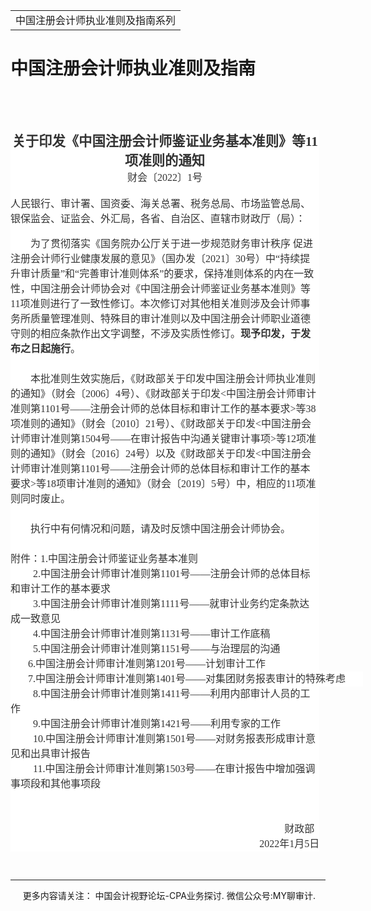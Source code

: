 ﻿<!DOCTYPE HTML PUBLIC "-//W3C//DTD HTML 4.0 Transitional//EN">
<HTML xmlns:o = "urn:schemas-microsoft-com:office:office"><HEAD><TITLE>中国注册会计师执业准则及指南</TITLE>
<META content="text/html; charset=gb2312" http-equiv=Content-Type>
<META name=GENERATOR content="MSHTML 11.00.10570.1001"><LINK rel=stylesheet 
href="_template.css"></HEAD>
<BODY>
<DIV id=nsbanner>
<DIV id=bannerrow1>
<TABLE class=bannerparthead>
  <TBODY>
  <TR id=hdr>
    <TD class=runninghead noWrap>中国注册会计师执业准则及指南系列</TD></TR></TBODY></TABLE></DIV>
<DIV id=titlerow>
<H1 class=dtH1>中国注册会计师执业准则及指南</H1></DIV></DIV>
<DIV id=nstext><BR>
<P>&nbsp;</P><SPAN style="mso-ansi-language: ZH-CN"><FONT size=4><FONT 
face=微软雅黑>
<P class=MsoNormal 
style="BACKGROUND: white; TEXT-ALIGN: center; MARGIN: auto 7.35pt auto 0cm; mso-outline-level: 2" 
align=center><B><SPAN 
style="FONT-SIZE: 16pt; FONT-FAMILY: 宋体; COLOR: #333333; mso-bidi-font-family: 宋体; mso-font-kerning: 0pt">关于印发《中国注册会计师鉴证业务基本准则》等<SPAN 
lang=EN-US>11</SPAN>项准则的通知<SPAN lang=EN-US><o:p></o:p></SPAN></SPAN></B></P>
<P class=MsoNormal 
style="BACKGROUND: white; TEXT-ALIGN: center; MARGIN: auto 7.35pt auto 0cm" 
align=center><SPAN 
style="FONT-SIZE: 12pt; FONT-FAMILY: 宋体; COLOR: #333333; mso-bidi-font-family: 宋体; mso-font-kerning: 0pt">财会〔<SPAN 
lang=EN-US>2022</SPAN>〕<SPAN lang=EN-US>1</SPAN>号<SPAN 
lang=EN-US><o:p></o:p></SPAN></SPAN></P>
<P class=MsoNormal 
style="BACKGROUND: white; TEXT-ALIGN: center; MARGIN: auto 7.35pt auto 0cm" 
align=center><SPAN lang=EN-US 
style="FONT-SIZE: 12pt; FONT-FAMILY: 宋体; COLOR: #333333; mso-bidi-font-family: 宋体; mso-font-kerning: 0pt"><o:p>&nbsp;</o:p></SPAN></P>
<P class=MsoNormal style="BACKGROUND: white; MARGIN: auto 7.35pt auto 0cm"><SPAN 
style="FONT-SIZE: 12pt; FONT-FAMILY: 宋体; COLOR: #333333; mso-bidi-font-family: 宋体; mso-font-kerning: 0pt">人民银行、审计署、国资委、海关总署、税务总局、市场监管总局、银保监会、证监会、外汇局，各省、自治区、直辖市财政厅（局）：<SPAN 
lang=EN-US><o:p></o:p></SPAN></SPAN></P>
<P class=MsoNormal style="BACKGROUND: white; MARGIN: auto 7.35pt auto 0cm"><SPAN 
lang=EN-US 
style="FONT-SIZE: 12pt; FONT-FAMILY: 宋体; COLOR: #333333; mso-bidi-font-family: 宋体; mso-font-kerning: 0pt"><o:p>&nbsp;</o:p></SPAN></P>
<P class=MsoNormal 
style="BACKGROUND: white; MARGIN: auto 7.35pt auto 0cm; LINE-HEIGHT: 150%; TEXT-INDENT: 24pt"><SPAN 
style="FONT-SIZE: 12pt; FONT-FAMILY: 宋体; COLOR: #333333; LINE-HEIGHT: 150%; mso-bidi-font-family: 宋体; mso-font-kerning: 0pt">为了贯彻落实《国务院办公厅关于进一步规范财务审计秩序 
促进注册会计师行业健康发展的意见》（国办发〔<SPAN lang=EN-US>2021</SPAN>〕<SPAN 
lang=EN-US>30</SPAN>号）中“持续提升审计质量”和“完善审计准则体系”的要求，保持准则体系的内在一致性，中国注册会计师协会对《中国注册会计师鉴证业务基本准则》等<SPAN 
lang=EN-US>11</SPAN>项准则进行了一致性修订。本次修订对其他相关准则涉及会计师事务所质量管理准则、特殊目的审计准则以及中国注册会计师职业道德守则的相应条款作出文字调整，不涉及实质性修订。<B>现予印发，于发布之日起施行</B>。<SPAN 
lang=EN-US><o:p></o:p></SPAN></SPAN></P>
<P class=MsoNormal 
style="BACKGROUND: white; MARGIN: auto 7.35pt auto 0cm; LINE-HEIGHT: 150%; TEXT-INDENT: 24pt"><SPAN 
lang=EN-US 
style="FONT-SIZE: 12pt; FONT-FAMILY: 宋体; COLOR: #333333; LINE-HEIGHT: 150%; mso-bidi-font-family: 宋体; mso-font-kerning: 0pt"><o:p>&nbsp;</o:p></SPAN></P>
<P class=MsoNormal 
style="BACKGROUND: white; MARGIN: auto 7.35pt auto 0cm; LINE-HEIGHT: 150%; TEXT-INDENT: 24pt"><SPAN 
style="FONT-SIZE: 12pt; FONT-FAMILY: 宋体; COLOR: #333333; LINE-HEIGHT: 150%; mso-bidi-font-family: 宋体; mso-font-kerning: 0pt">本批准则生效实施后，《财政部关于印发中国注册会计师执业准则的通知》（财会〔<SPAN 
lang=EN-US>2006</SPAN>〕<SPAN lang=EN-US>4</SPAN>号）、《财政部关于印发<SPAN 
lang=EN-US>&lt;</SPAN>中国注册会计师审计准则第<SPAN 
lang=EN-US>1101</SPAN>号——注册会计师的总体目标和审计工作的基本要求<SPAN lang=EN-US>&gt;</SPAN>等<SPAN 
lang=EN-US>38</SPAN>项准则的通知》（财会〔<SPAN lang=EN-US>2010</SPAN>〕<SPAN 
lang=EN-US>21</SPAN>号）、《财政部关于印发<SPAN lang=EN-US>&lt;</SPAN>中国注册会计师审计准则第<SPAN 
lang=EN-US>1504</SPAN>号——在审计报告中沟通关键审计事项<SPAN lang=EN-US>&gt;</SPAN>等<SPAN 
lang=EN-US>12</SPAN>项准则的通知》（财会〔<SPAN lang=EN-US>2016</SPAN>〕<SPAN 
lang=EN-US>24</SPAN>号）以及《财政部关于印发<SPAN lang=EN-US>&lt;</SPAN>中国注册会计师审计准则第<SPAN 
lang=EN-US>1101</SPAN>号——注册会计师的总体目标和审计工作的基本要求<SPAN lang=EN-US>&gt;</SPAN>等<SPAN 
lang=EN-US>18</SPAN>项审计准则的通知》（财会〔<SPAN lang=EN-US>2019</SPAN>〕<SPAN 
lang=EN-US>5</SPAN>号）中，相应的<SPAN lang=EN-US>11</SPAN>项准则同时废止。<SPAN 
lang=EN-US><o:p></o:p></SPAN></SPAN></P>
<P class=MsoNormal 
style="BACKGROUND: white; MARGIN: auto 7.35pt auto 0cm; LINE-HEIGHT: 150%; TEXT-INDENT: 24pt"><SPAN 
lang=EN-US 
style="FONT-SIZE: 12pt; FONT-FAMILY: 宋体; COLOR: #333333; LINE-HEIGHT: 150%; mso-bidi-font-family: 宋体; mso-font-kerning: 0pt"><o:p>&nbsp;</o:p></SPAN></P>
<P class=MsoNormal 
style="BACKGROUND: white; MARGIN: auto 7.35pt auto 0cm; LINE-HEIGHT: 150%; TEXT-INDENT: 24pt"><SPAN 
style="FONT-SIZE: 12pt; FONT-FAMILY: 宋体; COLOR: #333333; LINE-HEIGHT: 150%; mso-bidi-font-family: 宋体; mso-font-kerning: 0pt">执行中有何情况和问题，请及时反馈中国注册会计师协会。<SPAN 
lang=EN-US><o:p></o:p></SPAN></SPAN></P>
<P class=MsoNormal 
style="BACKGROUND: white; MARGIN: auto 7.35pt auto 0cm; LINE-HEIGHT: 150%"><SPAN 
lang=EN-US 
style="FONT-SIZE: 12pt; FONT-FAMILY: 宋体; COLOR: #333333; LINE-HEIGHT: 150%; mso-bidi-font-family: 宋体; mso-font-kerning: 0pt"><o:p>&nbsp;</o:p></SPAN></P>
<P class=MsoNormal 
style="BACKGROUND: white; MARGIN: auto 7.35pt auto 0cm; LINE-HEIGHT: 150%"><SPAN 
style="FONT-SIZE: 12pt; FONT-FAMILY: 宋体; COLOR: #333333; LINE-HEIGHT: 150%; mso-bidi-font-family: 宋体; mso-font-kerning: 0pt">附件：<SPAN 
lang=EN-US>1.</SPAN>中国注册会计师鉴证业务基本准则<SPAN 
lang=EN-US><o:p></o:p></SPAN></SPAN></P>
<P class=MsoNormal 
style="BACKGROUND: white; MARGIN: auto 7.35pt auto 0cm; LINE-HEIGHT: 150%"><SPAN 
style="FONT-SIZE: 12pt; FONT-FAMILY: 宋体; COLOR: #333333; LINE-HEIGHT: 150%; mso-bidi-font-family: 宋体; mso-font-kerning: 0pt">　　<SPAN 
lang=EN-US>&nbsp;2.</SPAN>中国注册会计师审计准则第<SPAN 
lang=EN-US>1101</SPAN>号——注册会计师的总体目标和审计工作的基本要求<SPAN 
lang=EN-US><o:p></o:p></SPAN></SPAN></P>
<P class=MsoNormal 
style="BACKGROUND: white; MARGIN: auto 7.35pt auto 0cm; LINE-HEIGHT: 150%"><SPAN 
style="FONT-SIZE: 12pt; FONT-FAMILY: 宋体; COLOR: #333333; LINE-HEIGHT: 150%; mso-bidi-font-family: 宋体; mso-font-kerning: 0pt">　　<SPAN 
lang=EN-US>&nbsp;3.</SPAN>中国注册会计师审计准则第<SPAN 
lang=EN-US>1111</SPAN>号——就审计业务约定条款达成一致意见<SPAN 
lang=EN-US><o:p></o:p></SPAN></SPAN></P>
<P class=MsoNormal 
style="BACKGROUND: white; MARGIN: auto 7.35pt auto 0cm; LINE-HEIGHT: 150%"><SPAN 
style="FONT-SIZE: 12pt; FONT-FAMILY: 宋体; COLOR: #333333; LINE-HEIGHT: 150%; mso-bidi-font-family: 宋体; mso-font-kerning: 0pt">　　<SPAN 
lang=EN-US>&nbsp;4.</SPAN>中国注册会计师审计准则第<SPAN lang=EN-US>1131</SPAN>号——审计工作底稿<SPAN 
lang=EN-US><o:p></o:p></SPAN></SPAN></P>
<P class=MsoNormal 
style="BACKGROUND: white; MARGIN: auto 7.35pt auto 0cm; LINE-HEIGHT: 150%"><SPAN 
style="FONT-SIZE: 12pt; FONT-FAMILY: 宋体; COLOR: #333333; LINE-HEIGHT: 150%; mso-bidi-font-family: 宋体; mso-font-kerning: 0pt">　　<SPAN 
lang=EN-US>&nbsp;5.</SPAN>中国注册会计师审计准则第<SPAN 
lang=EN-US>1151</SPAN>号——与治理层的沟通<SPAN lang=EN-US><o:p></o:p></SPAN></SPAN></P>
<P class=MsoNormal 
style="BACKGROUND: white; MARGIN: auto 7.35pt auto 0cm; LINE-HEIGHT: 150%"><SPAN 
style="FONT-SIZE: 12pt; FONT-FAMILY: 宋体; COLOR: #333333; LINE-HEIGHT: 150%; mso-bidi-font-family: 宋体; mso-font-kerning: 0pt">　<SPAN 
lang=EN-US>&nbsp; <SPAN 
style="mso-spacerun: yes">&nbsp;</SPAN>6.</SPAN>中国注册会计师审计准则第<SPAN 
lang=EN-US>1201</SPAN>号——计划审计工作<SPAN lang=EN-US><o:p></o:p></SPAN></SPAN></P>
<P class=MsoNormal 
style="BACKGROUND: white; MARGIN: auto -45.35pt auto 0cm; LINE-HEIGHT: 150%; mso-para-margin-right: -4.32gd"><SPAN 
style="FONT-SIZE: 12pt; FONT-FAMILY: 宋体; COLOR: #333333; LINE-HEIGHT: 150%; mso-bidi-font-family: 宋体; mso-font-kerning: 0pt">　<SPAN 
lang=EN-US>&nbsp; <SPAN 
style="mso-spacerun: yes">&nbsp;</SPAN>7.</SPAN>中国注册会计师审计准则第<SPAN 
lang=EN-US>1401</SPAN>号——对集团财务报表审计的特殊考虑<SPAN 
lang=EN-US><o:p></o:p></SPAN></SPAN></P>
<P class=MsoNormal 
style="BACKGROUND: white; MARGIN: auto 7.35pt auto 0cm; LINE-HEIGHT: 150%"><SPAN 
style="FONT-SIZE: 12pt; FONT-FAMILY: 宋体; COLOR: #333333; LINE-HEIGHT: 150%; mso-bidi-font-family: 宋体; mso-font-kerning: 0pt">　　<SPAN 
lang=EN-US>&nbsp;8.</SPAN>中国注册会计师审计准则第<SPAN 
lang=EN-US>1411</SPAN>号——利用内部审计人员的工作<SPAN 
lang=EN-US><o:p></o:p></SPAN></SPAN></P>
<P class=MsoNormal 
style="BACKGROUND: white; MARGIN: auto 7.35pt auto 0cm; LINE-HEIGHT: 150%"><SPAN 
style="FONT-SIZE: 12pt; FONT-FAMILY: 宋体; COLOR: #333333; LINE-HEIGHT: 150%; mso-bidi-font-family: 宋体; mso-font-kerning: 0pt">　　<SPAN 
lang=EN-US>&nbsp;9.</SPAN>中国注册会计师审计准则第<SPAN 
lang=EN-US>1421</SPAN>号——利用专家的工作<SPAN lang=EN-US><o:p></o:p></SPAN></SPAN></P>
<P class=MsoNormal 
style="BACKGROUND: white; MARGIN: auto 7.35pt auto 0cm; LINE-HEIGHT: 150%"><SPAN 
style="FONT-SIZE: 12pt; FONT-FAMILY: 宋体; COLOR: #333333; LINE-HEIGHT: 150%; mso-bidi-font-family: 宋体; mso-font-kerning: 0pt">　　<SPAN 
lang=EN-US>&nbsp;10.</SPAN>中国注册会计师审计准则第<SPAN 
lang=EN-US>1501</SPAN>号——对财务报表形成审计意见和出具审计报告<SPAN 
lang=EN-US><o:p></o:p></SPAN></SPAN></P>
<P class=MsoNormal 
style="BACKGROUND: white; MARGIN: auto 7.35pt auto 0cm; LINE-HEIGHT: 150%"><SPAN 
style="FONT-SIZE: 12pt; FONT-FAMILY: 宋体; COLOR: #333333; LINE-HEIGHT: 150%; mso-bidi-font-family: 宋体; mso-font-kerning: 0pt">　　<SPAN 
lang=EN-US>&nbsp;11.</SPAN>中国注册会计师审计准则第<SPAN 
lang=EN-US>1503</SPAN>号——在审计报告中增加强调事项段和其他事项段　　<SPAN 
lang=EN-US><o:p></o:p></SPAN></SPAN></P>
<P class=MsoNormal 
style="BACKGROUND: white; MARGIN: auto 7.35pt auto 0cm; LINE-HEIGHT: 150%"><SPAN 
lang=EN-US 
style="FONT-SIZE: 12pt; FONT-FAMILY: 宋体; COLOR: #333333; LINE-HEIGHT: 150%; mso-bidi-font-family: 宋体; mso-font-kerning: 0pt"><o:p>&nbsp;</o:p></SPAN></P>
<P class=MsoNormal 
style="BACKGROUND: white; MARGIN: auto 7.35pt auto 0cm; LINE-HEIGHT: 150%"><SPAN 
lang=EN-US 
style="FONT-SIZE: 12pt; FONT-FAMILY: 宋体; COLOR: #333333; LINE-HEIGHT: 150%; mso-bidi-font-family: 宋体; mso-font-kerning: 0pt"><o:p>&nbsp;</o:p></SPAN></P>
<P class=MsoNormal 
style="BACKGROUND: white; TEXT-ALIGN: right; MARGIN: auto 7.35pt auto 0cm; LINE-HEIGHT: 150%" 
align=right><SPAN 
style="FONT-SIZE: 12pt; FONT-FAMILY: 宋体; COLOR: #333333; LINE-HEIGHT: 150%; mso-bidi-font-family: 宋体; mso-font-kerning: 0pt">财政部<SPAN 
lang=EN-US> &nbsp;<o:p></o:p></SPAN></SPAN></P>
<P class=MsoNormal 
style="BACKGROUND: white; TEXT-ALIGN: right; MARGIN: auto 7.35pt auto 0cm; LINE-HEIGHT: 150%" 
align=right><SPAN 
style="FONT-SIZE: 12pt; FONT-FAMILY: 宋体; COLOR: #333333; LINE-HEIGHT: 150%; mso-bidi-font-family: 宋体; mso-font-kerning: 0pt">　　<SPAN 
lang=EN-US>2022</SPAN>年<SPAN lang=EN-US>1</SPAN>月<SPAN 
lang=EN-US>5</SPAN>日</SPAN></FONT></FONT></SPAN></P>
<P>&nbsp;</P>
<P></P></DIV>
<DIV id=nstext>
<HR>
</DIV>
<DIV class=footer>
<P>&nbsp;&nbsp;&nbsp;&nbsp;&nbsp;更多内容请关注： 中国会计视野论坛-CPA业务探讨. 
微信公众号:MY聊审计.</P></DIV></BODY></HTML>

